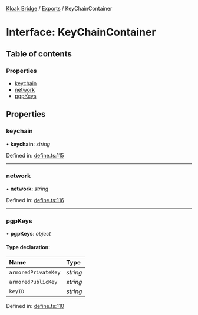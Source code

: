 [Kloak Bridge](../README.md) / [Exports](../modules.md) / KeyChainContainer

# Interface: KeyChainContainer

## Table of contents

### Properties

- [keychain](keychaincontainer.md#keychain)
- [network](keychaincontainer.md#network)
- [pgpKeys](keychaincontainer.md#pgpkeys)

## Properties

### keychain

• **keychain**: *string*

Defined in: [define.ts:115](https://github.com/CoNET-project/kloak-bridge/blob/9c14d8e/src/define.ts#L115)

___

### network

• **network**: *string*

Defined in: [define.ts:116](https://github.com/CoNET-project/kloak-bridge/blob/9c14d8e/src/define.ts#L116)

___

### pgpKeys

• **pgpKeys**: *object*

#### Type declaration:

Name | Type |
:------ | :------ |
`armoredPrivateKey` | *string* |
`armoredPublicKey` | *string* |
`keyID` | *string* |

Defined in: [define.ts:110](https://github.com/CoNET-project/kloak-bridge/blob/9c14d8e/src/define.ts#L110)
